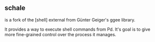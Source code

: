 schale
------

is a fork of the [shell] external from Günter Geiger's ggee library.

It provides a way to execute shell commands from Pd. It's goal is to
give more fine-grained control over the process it manages.

